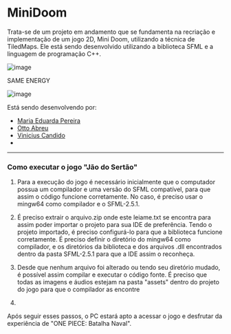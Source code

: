 # MiniDoom

Trata-se de um projeto em andamento que se fundamenta na recriação e implementação de um jogo 2D, Mini Doom, utilizando a técnica de TiledMaps. Ele está sendo desenvolvido utilizando a biblioteca SFML e a linguagem de programação C++.

![image](https://github.com/projecefet/MiniDoom/assets/134858819/9087377a-a3a7-4f30-a07d-fe82c9308b9b)

SAME ENERGY

![image](https://github.com/projecefet/MiniDoom/assets/134858819/91e1ef51-1255-4e76-b59d-25b913de906b)



Está sendo desenvolvendo por:
- [Maria Eduarda Pereira](https://github.com/wisthg)
- [Otto Abreu](https://github.com/Otto-abreu)
- [Vinicius Candido](https://github.com/ViniciusCandido0)
- 
---

### Como executar o jogo "Jão do Sertão" 


1. Para a execução do jogo é necessário inicialmente que o computador possua um compilador e uma versão do SFML 
compatível, para que assim o código funcione corretamente. No caso, é preciso usar o mingw64 como compilador e o SFML-2.5.1.

2. É preciso extrair o arquivo.zip onde este leiame.txt se encontra para assim poder importar o projeto para sua IDE de preferência. Tendo o projeto importado, é preciso configurá-lo para que a biblioteca funcione corretamente. É preciso definir o diretório do mingw64 como compilador, e os diretórios da biblioteca e dos arquivos .dll encontrados dentro da pasta SFML-2.5.1 para que a IDE assim o reconheça.

3. Desde que nenhum arquivo foi alterado ou tendo seu diretório mudado, é possível assim compilar e executar o código fonte. É preciso que todas as imagens e áudios estejam na pasta "assets" dentro do projeto do jogo para que o compilador as encontre
4. 


Após seguir esses passos, o PC estará apto a acessar o jogo e desfrutar da experiência de "ONE PIECE: Batalha Naval".
